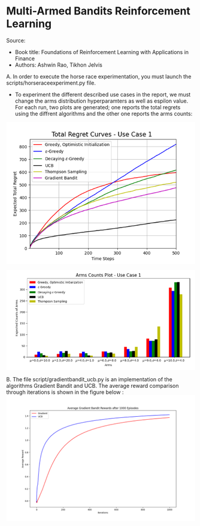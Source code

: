 # Multi-Armed Bandits Reinforcement Learning

Source: 
- Book title: Foundations of Reinforcement Learning with Applications in Finance
- Authors: Ashwin Rao, Tikhon Jelvis 

A. In order to execute the horse race experimentation, you must launch the scripts/horseraceexperiment.py file. 

   - To experiment the different described use cases in the report, we must change the arms distribution hyperparamters as well as espilon value. 
   For each run, two plots are generated; one reports the total regrets using the diffrent algorithms and the other one reports the arms counts: 
   
   ![alt text](usecase1.png)
   
   ![alt text](usecase1hist.png)
   
B. The file script/gradientbandit_ucb.py is an implementation of the algorithms Gradient Bandit and UCB. The average reward comparison through iterations is shown in the figure below : 
![alt text](ucb_gradient.png)

  
